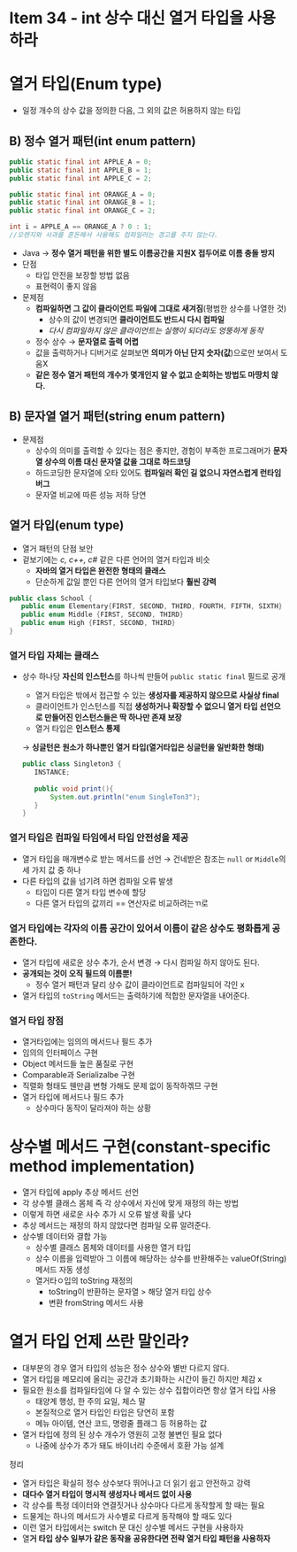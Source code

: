 # Item 34 - int 상수 대신 열거 타입을 사용하라

# 열거 타입(Enum type)

- 일정 개수의 상수 값을 정의한 다음, 그 외의 값은 허용하지 않는 타입

## B) 정수 열거 패턴(int enum pattern)

```java
public static final int APPLE_A = 0;
public static final int APPLE_B = 1;
public static final int APPLE_C = 2;

public static final int ORANGE_A = 0;
public static final int ORANGE_B = 1;
public static final int ORANGE_C = 2;

int i = APPLE_A == ORANGE_A ? 0 : 1;
//오렌지와 사과를 혼돈해서 사용해도 컴파일러는 경고를 주지 않는다.
```

- Java → **정수 열거 패턴을 위한 별도 이름공간을 지원X 접두어로 이름 충돌 방지**
- 단점
    - 타입 안전을 보장할 방법 없음
    - 표현력이 좋지 않음
- 문제점
    - **컴파일하면 그 값이 클라이언트 파일에 그대로 새겨짐**(평범한 상수를 나열한 것)
        - 상수의 값이 변경되면 **클라이언트도 반드시 다시 컴파일**
        - *다시 컴파일하지 않은 클라이언트는 실행이 되더라도 엉뚱하게 동작*
    - 정수 상수 → **문자열로 출력 어렵**
    - 값을 출력하거나 디버거로 살펴보면 **의미가 아닌 단지 숫자(값**)으로만 보여서 도움X
    - **같은 정수 열거 패턴의 개수가 몇개인지 알 수 없고 순회하는 방법도 마땅치 않다.**

## B) 문자열 열거 패턴(string enum pattern)

- 문제점
    - 상수의 의미를 출력할 수 있다는 점은 좋지만, 경험이 부족한 프로그래머가 **문자열 상수의 이름 대신 문자열 값을 그대로 하드코딩**
    - 하드코딩한 문자열에 오타 있어도 **컴파일러 확인 길 없으니 자연스럽게 런타임 버그**
    - 문자열 비교에 따른 성능 저하 당연

## 열거 타입(enum type)

- 열거 패턴의 단점 보안
- 겉보기에는 *c, c++, c#* 같은 다른 언어의 열거 타입과 비슷
    - **자바의 열거 타입은 완전한 형태의 클래스**
    - 단순하게 값일 뿐인 다른 언어의 열거 타입보다 **훨씬 강력**

```java
public class School {
   public enum Elementary{FIRST, SECOND, THIRD, FOURTH, FIFTH, SIXTH}
   public enum Middle {FIRST, SECOND, THIRD}
   public enum High {FIRST, SECOND, THIRD}
}
```

### 열거 타입 자체는 **클래스**

- 상수 하나당 **자신의 인스턴스**를 하나씩 만들어 `public static final` 필드로 공개
    - 열거 타입은 밖에서 접근할 수 있는 **생성자를 제공하지 않으므로 사실상 final**
    - 클라이언트가 인스턴스를 직접 **생성하거나 확장할 수 없으니 열거 타입 선언으로 만들어진 인스턴스들은 딱 하나만 존재 보장**
    - 열거 타입은 **인스턴스 통제**

    → **싱글턴은 원소가 하나뿐인 열거 타입(열거타입은 싱글턴을 일반화한 형태)**

    ```java
    public class Singleton3 {
       INSTANCE;
     
       public void print(){
           System.out.println("enum SingleTon3");
       }
    }
    ```

### 열거 타입은 **컴파일 타임에서 타입 안전성을 제공**

- 열거 타입을 매개변수로 받는 메서드를 선언
→ 건네받은 참조는 `null` or  `Middle`의 세 가지 값 중 하나
- 다른 타입의 값을 넘기려 하면 컴파일 오류 발생
    - 타입이 다른 열거 타입 변수에 할당
    - 다른 열거 타입의 값끼리 == 연산자로 비교하려는ㄲ로

### 열거 타입에는 각자의 이름 공간이 있어서 이름이 같은 상수도 평화롭게 공존한다.

- 열거 타입에 새로운 상수 추가, 순서 변경 → 다시 컴파일 하지 않아도 된다.
- **공개되는 것이 오직 필드의 이름뿐!**
    - 정수 열거 패턴과 달리 상수 값이 클라이언트로 컴파일되어 각인 x
- 열거 타입의 `toString` 메서드는 출력하기에 적합한 문자열을 내어준다.

### 열거 타입 장점

- 열거타입에는 임의의 메서드나 필드 추가
- 임의의 인터페이스 구현
- Object 메서드들 높은 품질로 구현
- Comparable과 Serializalbe 구현
- 직렬화 형태도 웬만큼 변형 가해도 문제 없이 동작하겎므 구현
- 열거 타입에 메서드나 필드 추가
    - 상수마다 동작이 달라져야 하는 상황

# 상수별 메서드 구현(constant-specific method implementation)

- 열거 타입에 apply 추상 메서드 선언
- 각 상수별 클래스 몸체 즉 각 상수에서 자신에 맞게 재정의 하는 방법
- 이렇게 하면 새로운 사수 추가 시 오류 발생 확률 낮다
- 추상 메서드는 재정의 하지 않았다면 컴파일 오류 알려준다.
- 상수별 데이터와 결합 가능
    - 상수별 클래스 몸체와 데이터를 사용한 열거 타입
    - 상수 이름을 입력받아 그 이름에 해당하는 상수를 반환해주는 valueOf(String) 메서드 자동 생성
    - 열거타ㅇ입의 toString 재정의
        - toString이 반환하는 문자열 > 해당 열거 타입 상수
        - 변환 fromString 메서드 사용

# 열거 타입 언제 쓰란 말인라?

- 대부분의 경우 열거 타입의 성능은 정수 상수와 별반 다르지 않다.
- 열거 타입을 메모리에 올리는 공간과 초기화하는 시간이 들긴 하지만 체감 x
- 필요한 원소를 컴파일타임에 다 알 수 있는 상수 집합이라면 항상 열거 타입 사용
    - 태양계 행성, 한 주의 요일, 체스 말
    - 본질적으로 열거 타입인 타입은 당연히 포함
    - 메뉴 아이템, 연산 코드, 명령줄 플래그 등 허용하는 값
- 열거 타입에 정의 된 상수 개수가 영원히 고정 불변인 필요 없다
    - 나중에 상수가 추가 돼도 바이너리 수준에서 호환 가능 설계

정리

- 열거 타입은 확실히 정수 상수보다 뛰어나고 더 읽기 쉽고 안전하고 강력
- **대다수 열거 타입이 명시적 생성자나 메서드 없이 사용**
- 각 상수를 특정 데이터와 연결짓거나 상수마다 다르게 동작할게 할 때는 필요
- 드물게는 하나의 메서드가 사수별로 다르게 동작해야 할 때도 있다
- 이런 열거 타입에서는 switch 문 대신 상수별 메서드 구현을 사용하자
- 열**거 타입 상수 일부가 같은 동작을 공유한다면 전략 열거 타입 패턴을 사용하자**